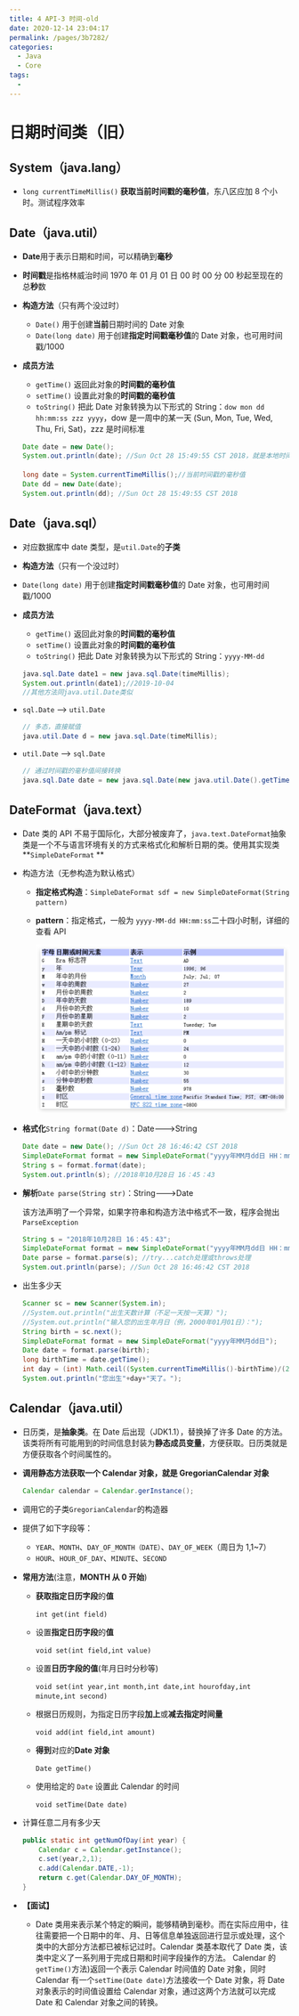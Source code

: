 ```yaml
---
title: 4 API-3 时间-old
date: 2020-12-14 23:04:17
permalink: /pages/3b7282/
categories:
  - Java
  - Core
tags:
  -
---
```


# 日期时间类（旧）

## System（java.lang）

- `long currentTimeMillis()` **获取当前时间戳的毫秒值**，东八区应加 8 个小时。测试程序效率

## Date（java.util）

- **Date**用于表示日期和时间，可以精确到**毫秒**

- **时间戳**是指格林威治时间 1970 年 01 月 01 日 00 时 00 分 00 秒起至现在的总**秒**数

- **构造方法**（只有两个没过时）

  - `Date()` 用于创建**当前**日期时间的 Date 对象
  - `Date(long date)` 用于创建**指定时间戳毫秒值**的 Date 对象，也可用时间戳/1000

- **成员方法**

  - `getTime()` 返回此对象的**时间戳的毫秒值**
  - `setTime()` 设置此对象的**时间戳的毫秒值**
  - `toString()` 把此 Date 对象转换为以下形式的 String：`dow mon dd hh:mm:ss zzz yyyy`，dow 是一周中的某一天 (Sun, Mon, Tue, Wed, Thu, Fri, Sat)，zzz 是时间标准

  ```java
  Date date = new Date();
  System.out.println(date); //Sun Oct 28 15:49:55 CST 2018，就是本地时间，这个CST是什么意思？

  long date = System.currentTimeMillis();//当前时间戳的毫秒值
  Date dd = new Date(date);
  System.out.println(dd); //Sun Oct 28 15:49:55 CST 2018
  ```

## Date（java.sql）

- 对应数据库中 date 类型，是`util.Date`的**子类**

- **构造方法**（只有一个没过时）

- `Date(long date)` 用于创建**指定时间戳毫秒值**的 Date 对象，也可用时间戳/1000

- **成员方法**

  - `getTime()` 返回此对象的**时间戳的毫秒值**
  - `setTime()` 设置此对象的**时间戳的毫秒值**
  - `toString()` 把此 Date 对象转换为以下形式的 String：`yyyy-MM-dd`

  ```java
  java.sql.Date date1 = new java.sql.Date(timeMillis);
  System.out.println(date1);//2019-10-04
  //其他方法同java.util.Date类似
  ```

- `sql.Date` —> `util.Date`

  ```java
  // 多态，直接赋值
  java.util.Date d = new java.sql.Date(timeMillis);
  ```

- `util.Date` —> `sql.Date`

  ```java
  // 通过时间戳的毫秒值间接转换
  java.sql.Date date = new java.sql.Date(new java.util.Date().getTime());
  ```

## DateFormat（java.text）

- Date 类的 API 不易于国际化，大部分被废弃了，`java.text.DateFormat`抽象类是一个不与语言环境有关的方式来格式化和解析日期的类。使用其实现类**`SimpleDateFormat` **

- 构造方法（无参构造为默认格式）

  - **指定格式构造**：`SimpleDateFormat sdf = new SimpleDateFormat(String pattern)`

  - **pattern**：指定格式，一般为 `yyyy-MM-dd HH:mm:ss`二十四小时制，详细的查看 API

    ![image-20191005144753166](../images/image-20191005144753166.png)

- **格式化**`String format(Date d)`：Date--->String

  ```java
  Date date = new Date(); //Sun Oct 28 16:46:42 CST 2018
  SimpleDateFormat format = new SimpleDateFormat("yyyy年MM月dd日 HH：mm：ss");
  String s = format.format(date);
  System.out.println(s); //2018年10月28日 16：45：43
  ```

- **解析**`Date parse(String str)`：String--->Date

  该方法声明了一个异常，如果字符串和构造方法中格式不一致，程序会抛出`ParseException`

  ```java
  String s = "2018年10月28日 16：45：43";
  SimpleDateFormat format = new SimpleDateFormat("yyyy年MM月dd日 HH：mm：ss");
  Date parse = format.parse(s); //try...catch处理或throws处理
  System.out.println(parse); //Sun Oct 28 16:46:42 CST 2018
  ```

- 出生多少天

  ```java
  Scanner sc = new Scanner(System.in);
  //System.out.println("出生天数计算（不足一天按一天算）");
  //System.out.println("输入您的出生年月日（例，2000年01月01日）：");
  String birth = sc.next();
  SimpleDateFormat format = new SimpleDateFormat("yyyy年MM月dd日");
  Date date = format.parse(birth);
  long birthTime = date.getTime();
  int day = (int) Math.ceil((System.currentTimeMillis()-birthTime)/(24*60*60*1000*1.0));// 注意不足一天按一天算
  System.out.println("您出生"+day+"天了。");
  ```

## Calendar（java.util）

- 日历类，是**抽象类**。在 Date 后出现（JDK1.1），替换掉了许多 Date 的方法。该类将所有可能用到的时间信息封装为**静态成员变量**，方便获取。日历类就是方便获取各个时间属性的。

* **调用静态方法获取一个 Calendar 对象，就是 GregorianCalendar 对象**

  ```java
  Calendar calendar = Calendar.gerInstance();
  ```

* 调用它的子类`GregorianCalendar`的构造器

* 提供了如下字段等：

  - `YEAR`、`MONTH`、`DAY_OF_MONTH（DATE）`、`DAY_OF_WEEK`（周日为 1,1~7）
  - `HOUR`、`HOUR_OF_DAY`、`MINUTE`、`SECOND`

* **常用方法**(注意，**MONTH 从 0 开始**)

  - **获取指定日历字段**的**值**

    `int get(int field)`

  - 设置**指定日历字段**的**值**

    `void set(int field,int value)`

  - 设置**日历字段的值**(年月日时分秒等)

    `void set(int year,int month,int date,int hourofday,int minute,int second)`

  - 根据日历规则，为指定日历字段**加上**或**减去指定时间量**

    `void add(int field,int amount)`

  - **得到**对应的**Date 对象**

    `Date getTime()`

  - 使用给定的 `Date` 设置此 Calendar 的时间

    `void setTime(Date date)`

* 计算任意二月有多少天

  ```java
  public static int getNumOfDay(int year) {
      Calendar c = Calendar.getInstance();
      c.set(year,2,1);
      c.add(Calendar.DATE,-1);
      return c.get(Calendar.DAY_OF_MONTH);
  }
  ```

* **【面试】**

  - Date 类用来表示某个特定的瞬间，能够精确到毫秒。而在实际应用中，往往需要把一个日期中的年、月、日等信息单独返回进行显示或处理，这个类中的大部分方法都已被标记过时。Calendar 类基本取代了 Date 类，该类中定义了一系列用于完成日期和时间字段操作的方法。
    Calendar 的`getTime()`方法)返回一个表示 Calendar 时间值的 Date 对象，同时 Calendar 有一个`setTime(Date date)`方法接收一个 Date 对象，将 Date 对象表示的时间值设置给 Calendar 对象，通过这两个方法就可以完成 Date 和 Calendar 对象之间的转换。

